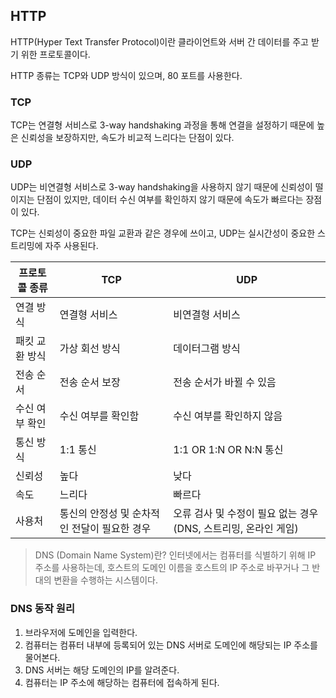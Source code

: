## HTTP

HTTP(Hyper Text Transfer Protocol)이란 클라이언트와 서버 간 데이터를 주고 받기 위한 프로토콜이다.

HTTP 종류는 TCP와 UDP 방식이 있으며, 80 포트를 사용한다.

### TCP

TCP는 연결형 서비스로 3-way handshaking 과정을 통해 연결을 설정하기 때문에 높은 신뢰성을 보장하지만, 속도가 비교적 느리다는 단점이 있다.

### UDP

UDP는 비연결형 서비스로 3-way handshaking을 사용하지 않기 때문에 신뢰성이 떨이지는 단점이 있지만, 데이터 수신 여부를 확인하지 않기 때문에 속도가 빠르다는 장점이 있다.


TCP는 신뢰성이 중요한 파일 교환과 같은 경우에 쓰이고, UDP는 실시간성이 중요한 스트리밍에 자주 사용된다.

| **프로토콜 종류** | **TCP**                   | **UDP**                                  |
| ----------- | ------------------------- | ---------------------------------------- |
| 연결 방식       | 연결형 서비스                   | 비연결형 서비스                                 |
| 패킷 교환 방식    | 가상 회선 방식                  | 데이터그램 방식                                 |
| 전송 순서       | 전송 순서 보장                  | 전송 순서가 바뀔 수 있음                           |
| 수신 여부 확인    | 수신 여부를 확인함                | 수신 여부를 확인하지 않음                           |
| 통신 방식       | 1:1 통신                    | 1:1 OR 1:N OR N:N 통신                     |
| 신뢰성         | 높다                        | 낮다                                       |
| 속도          | 느리다                       | 빠르다                                      |
| 사용처         | 통신의 안정성 및 순차적인 전달이 필요한 경우 | 오류 검사 및 수정이 필요 없는 경우 (DNS, 스트리밍, 온라인 게임) |

> DNS (Domain Name System)란?
> 인터넷에서는 컴퓨터를 식별하기 위해 IP 주소를 사용하는데, 호스트의 도메인 이름을 호스트의 IP 주소로 바꾸거나 그 반대의 변환을 수행하는 시스템이다.

### DNS 동작 원리

1. 브라우저에 도메인을 입력한다.
2. 컴퓨터는 컴퓨터 내부에 등록되어 있는 DNS 서버로 도메인에 해당되는 IP 주소를 물어본다.
3. DNS 서버는 해당 도메인의 IP를 알려준다.
4. 컴퓨터는 IP 주소에 해당하는 컴퓨터에 접속하게 된다.

<br>

